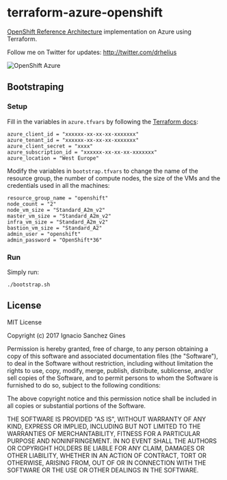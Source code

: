 terraform-azure-openshift
=========================

[OpenShift Reference Architecture](https://access.redhat.com/documentation/en-us/reference_architectures/2017/html-single/deploying_red_hat_openshift_container_platform_3.5_on_microsoft_azure/) implementation on Azure using Terraform. 

Follow me on Twitter for updates: http://twitter.com/drhelius

![OpenShift Azure](https://blog.openshift.com/wp-content/uploads/refarch-ocp-on-azure-v3.png)

Bootstraping
------------
### Setup
Fill in the variables in ```azure.tfvars``` by following the [Terraform docs](https://www.terraform.io/docs/providers/azurerm/index.html#creating-credentials):

```
azure_client_id = "xxxxxx-xx-xx-xx-xxxxxxx"  
azure_tenant_id = "xxxxxx-xx-xx-xx-xxxxxxx"  
azure_client_secret = "xxxx"  
azure_subscription_id = "xxxxxx-xx-xx-xx-xxxxxxx"
azure_location = "West Europe"
```

Modify the variables in ```bootstrap.tfvars``` to change the name of the resource group, the number of compute nodes, the size of the VMs and the credentials used in all the machines:

```
resource_group_name = "openshift"
node_count = "2"
node_vm_size = "Standard_A2m_v2"
master_vm_size = "Standard_A2m_v2"
infra_vm_size = "Standard_A2m_v2"
bastion_vm_size = "Standard_A2"
admin_user = "openshift"
admin_password = "OpenShift*36"
```

### Run

Simply run:
```
./bootstrap.sh
```

License
-------
MIT License

Copyright (c) 2017 Ignacio Sanchez Gines

Permission is hereby granted, free of charge, to any person obtaining a copy
of this software and associated documentation files (the "Software"), to deal
in the Software without restriction, including without limitation the rights
to use, copy, modify, merge, publish, distribute, sublicense, and/or sell
copies of the Software, and to permit persons to whom the Software is
furnished to do so, subject to the following conditions:

The above copyright notice and this permission notice shall be included in all
copies or substantial portions of the Software.

THE SOFTWARE IS PROVIDED "AS IS", WITHOUT WARRANTY OF ANY KIND, EXPRESS OR
IMPLIED, INCLUDING BUT NOT LIMITED TO THE WARRANTIES OF MERCHANTABILITY,
FITNESS FOR A PARTICULAR PURPOSE AND NONINFRINGEMENT. IN NO EVENT SHALL THE
AUTHORS OR COPYRIGHT HOLDERS BE LIABLE FOR ANY CLAIM, DAMAGES OR OTHER
LIABILITY, WHETHER IN AN ACTION OF CONTRACT, TORT OR OTHERWISE, ARISING FROM,
OUT OF OR IN CONNECTION WITH THE SOFTWARE OR THE USE OR OTHER DEALINGS IN THE
SOFTWARE.

